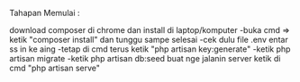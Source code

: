 Tahapan Memulai :

download composer di chrome dan install di laptop/komputer
-buka cmd => ketik "composer install" dan tunggu sampe selesai
-cek dulu file .env entar ss in ke aing
-tetap di cmd terus ketik "php artisan key:generate"
-ketik php artisan migrate
-ketik php artisan db:seed
buat nge jalanin server ketik di cmd "php artisan serve"
